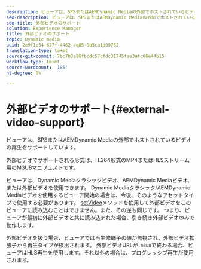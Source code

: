 ```yaml
---
description: ビューアは、SPSまたはAEMDynamic Mediaの外部でホストされているビデオの再生をサポートしています。
seo-description: ビューアは、SPSまたはAEMDynamic Mediaの外部でホストされているビデオの再生をサポートしています。
seo-title: 外部ビデオのサポート
solution: Experience Manager
title: 外部ビデオのサポート
topic: Dynamic media
uuid: 2e9f1c54-627f-4462-ae85-8a5ca1d09762
translation-type: tm+mt
source-git-commit: 7bc7b3a86fbcdc57cfdc31745fae3afc06e44b15
workflow-type: tm+mt
source-wordcount: '185'
ht-degree: 0%

---
```



# 外部ビデオのサポート{#external-video-support}

ビューアは、SPSまたはAEMDynamic Mediaの外部でホストされているビデオの再生をサポートしています。

外部ビデオでサポートされる形式は、H.264形式のMP4またはHLSストリーム用のM3U8マニフェストです。

ビューアは、Dynamic Mediaクラシックビデオ、AEMDynamic Mediaビデオ、または外部ビデオを使用できます。 Dynamic Mediaクラシック/AEMDynamic Mediaビデオを使用するビューア開始の場合は、今後、そのようなアセットタイプで使用する必要があります。 [setVideo](../../c-html5-aem-asset-viewers/c-html5-aem-video360/c-html5-aem-video360-javascriptapiref/r-html5-aem-video360-javascriptapiref-setvideo.md#reference-85d3422d6ce64a36ac74827120b5a17c)メソッドを使用して外部ビデオをこのビューアに読み込むことはできません。また、その逆も同じです。 つまり、ビューアが最初に外部ビデオと共に読み込まれた場合、引き続き外部ビデオのみで動作します。

外部ビデオを扱う場合、ビューアでは再生修飾子の値が無視され、外部ビデオ拡張子から再生タイプが検出されます。 外部ビデオURLが`.m3u8`で終わる場合、ビューアはHLS再生を使用します。それ以外の場合は、プログレッシブ再生が使用されます。
